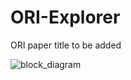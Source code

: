 # ORI-Explorer
ORI paper title to be added

![block_diagram](https://user-images.githubusercontent.com/80881943/227442401-63f37866-b005-460e-94db-ab8edba1e8fc.png)
